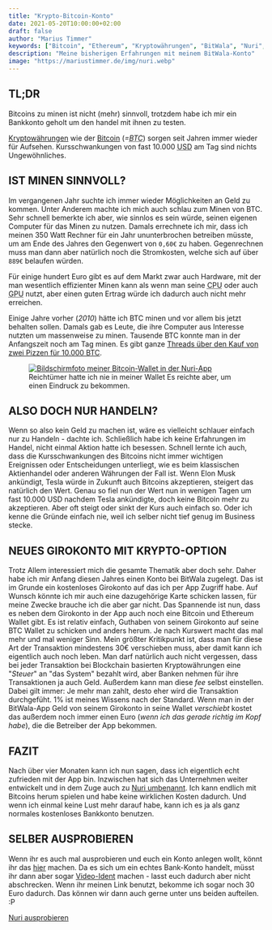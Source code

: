 ```yaml
---
title: "Krypto-Bitcoin-Konto"
date: 2021-05-20T10:00:00+02:00
draft: false
author: "Marius Timmer"
keywords: ["Bitcoin", "Ethereum", "Kryptowährungen", "BitWala", "Nuri", "Girokonto", "Minen", "Handel", "Trading"]
description: "Meine bisherigen Erfahrungen mit meinem BitWala-Konto"
image: "https://mariustimmer.de/img/nuri.webp"
---
```


TL;DR
-----
<summary>
	Bitcoins zu minen ist nicht (mehr) sinnvoll, trotzdem habe ich mir ein Bankkonto geholt um den handel mit ihnen zu testen.
</summary>

[Kryptowährungen](https://de.wikipedia.org/wiki/Kryptow%C3%A4hrung) wie der [Bitcoin](https://de.wikipedia.org/wiki/Bitcoin) (_=<abbr title="Bitcoin">BTC</abbr>_) sorgen seit Jahren immer wieder für Aufsehen. Kursschwankungen von fast 10.000 <abbr title="US Dollar">USD</abbr> am Tag sind nichts Ungewöhnliches.


IST MINEN SINNVOLL?
-------------------
Im vergangenen Jahr suchte ich immer wieder Möglichkeiten an Geld zu kommen. Unter Anderem machte ich mich auch schlau zum Minen von BTC. Sehr schnell bemerkte ich aber, wie sinnlos es sein würde, seinen eigenen Computer für das Minen zu nutzen. Damals errechnete ich mir, dass ich meinen 350 Watt Rechner für ein Jahr ununterbrochen betreiben müsste, um am Ende des Jahres den Gegenwert von `0,60€` zu haben. Gegenrechnen muss man dann aber natürlich noch die Stromkosten, welche sich auf über `889€` belaufen würden.

Für einige hundert Euro gibt es auf dem Markt zwar auch Hardware, mit der man wesentlich effizienter Minen kann als wenn man seine <abbr title="Prozessor">CPU</abbr> oder auch <abbr title="Grafik-Prozessor">GPU</abbr> nutzt, aber einen guten Ertrag würde ich dadurch auch nicht mehr erreichen.

Einige Jahre vorher (_2010_) hätte ich BTC minen und vor allem bis jetzt behalten sollen. Damals gab es Leute, die ihre Computer aus Interesse nutzten um massenweise zu minen. Tausende BTC konnte man in der Anfangszeit noch am Tag minen. Es gibt ganze [Threads über den Kauf von zwei Pizzen für 10.000 BTC](https://bitcointalk.org/index.php?topic=137.0).

<figure role="group" class="right col3">
    <a href="https://app.nuri.com/r/D9MM-UK9B" target="_blank">
		<img
	        alt="Bildschirmfoto meiner Bitcoin-Wallet in der Nuri-App"
	        srcset="/img/nuri.webp 480w,
	                /img/nuri.webp       536w"
	        src="/img/nuri.webp"
	        />
	</a>
    <figcaption>Reichtümer hatte ich nie in meiner Wallet Es reichte aber, um einen Eindruck zu bekommen.</figcaption>
</figure>


ALSO DOCH NUR HANDELN?
----------------------
Wenn so also kein Geld zu machen ist, wäre es vielleicht schlauer einfach nur zu Handeln - dachte ich. Schließlich habe ich keine Erfahrungen im Handel, nicht einmal Aktion hatte ich besessen. Schnell lernte ich auch, dass die Kursschwankungen des Bitcoins nicht immer wichtigen Ereignissen oder Entscheidungen unterliegt, wie es beim klassischen Aktienhandel oder anderen Währungen der Fall ist. Wenn Elon Musk ankündigt, Tesla würde in Zukunft auch Bitcoins akzeptieren, steigert das natürlich den Wert. Genau so fiel nun der Wert nun in wenigen Tagen um fast 10.000 USD nachdem Tesla ankündigte, doch keine Bitcoin mehr zu akzeptieren. Aber oft steigt oder sinkt der Kurs auch einfach so. Oder ich kenne die Gründe einfach nie, weil ich selber nicht tief genug im Business stecke.


NEUES GIROKONTO MIT KRYPTO-OPTION
---------------------------------
Trotz Allem interessiert mich die gesamte Thematik aber doch sehr. Daher habe ich mir Anfang diesen Jahres einen Konto bei BitWala zugelegt. Das ist im Grunde ein kostenloses Girokonto auf das ich per App Zugriff habe. Auf Wunsch könnte ich mir auch eine dazugehörige Karte schicken lassen, für meine Zwecke brauche ich die aber gar nicht. Das Spannende ist nun, dass es neben dem Girokonto in der App auch noch eine Bitcoin und Ethereum Wallet gibt. Es ist relativ einfach, Guthaben von seinem Girokonto auf seine BTC Wallet zu schicken und anders herum. Je nach Kurswert macht das mal mehr und mal weniger Sinn. Mein größter Kritikpunkt ist, dass man für diese Art der Transaktion mindestens 30€ verschieben muss, aber damit kann ich eigentlich auch noch leben. Man darf natürlich auch nicht vergessen, dass bei jeder Transaktion bei Blockchain basierten Kryptowährungen eine "_Steuer_" an "das System" bezahlt wird, aber Banken nehmen für ihre Transaktionen ja auch Geld. Außerdem kann man diese _fee_ selbst einstellen. Dabei gilt immer: Je mehr man zahlt, desto eher wird die Transaktion durchgefüht. 1% ist meines Wissens nach der Standard. Wenn man in der BitWala-App Geld von seinem Girokonto in seine Wallet _verschiebt_ kostet das außerdem noch immer einen Euro (_wenn ich das gerade richtig im Kopf habe_), die die Betreiber der App bekommen.


FAZIT
-----
Nach über vier Monaten kann ich nun sagen, dass ich eigentlich echt zufrieden mit der App bin. Inzwischen hat sich das Unternehmen weiter entwickelt und in dem Zuge auch zu [Nuri umbenannt](https://nuri.com/blog/meet-nuri/). Ich kann endlich mit Bitcoins herum spielen und habe keine wirklichen Kosten dadurch. Und wenn ich einmal keine Lust mehr darauf habe, kann ich es ja als ganz normales kostenloses Bankkonto benutzen.


SELBER AUSPROBIEREN
-------------------
Wenn ihr es auch mal ausprobieren und euch ein Konto anlegen wollt, könnt ihr das <a href="https://app.nuri.com/r/D9MM-UK9B" target="_blank" title="Konto anlegen">hier</a> machen. Da es sich um ein echtes Bank-Konto handelt, müsst ihr dann aber sogar [Video-Ident](https://de.wikipedia.org/wiki/Videoident) machen - lasst euch dadurch aber nicht abschrecken. Wenn ihr meinen Link benutzt, bekomme ich sogar noch 30 Euro dadurch. Das können wir dann auch gerne unter uns beiden aufteilen. :P

<a href="https://app.nuri.com/r/D9MM-UK9B" target="_blank">Nuri ausprobieren</a>

